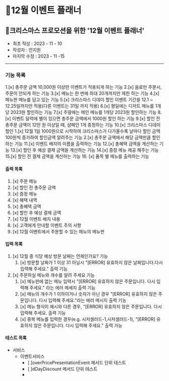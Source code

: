 🎄12월 이벤트 플래너
=======
🎄크리스마스 프로모션을 위한 '12월 이벤트 플래너'
-------------
* 최초 작성 : 2023 - 11 - 10
* 작성자 : 안지원
* 마지막 수정 : 2023 - 11 -15
--------------
### 기능 목록
1.[x] 총주문 금액 10,000원 이상만 이벤트가 적용되게 하는 기능
2.[x] 음료만 주문시, 주문이 안되게 하는 기능
3.[x] 메뉴는 한 번에 최대 20개까지만 제한 하는 기능
4.[x] 메뉴판 메뉴를 담고 있는 기능
5.[x] 크리스마스 디데이 할인 이벤트 기간을 12.1 ~ 12.25일까지만 적용(다른 이벤트는 31일 까지 적용)
6.[x] 평일에는 디저트 메뉴를 1개당 2023원 할인하는 기능
7.[x] 주말에는 메인 메뉴를 1개당 2023원 할인하는 기능
8.[x] 이벤트 달력에 별이 있으면 총주문 금액에서 1000원 할인 하는 기능
9.[x] 할인 전 총주문 금액이 12만 원 이상일 때, 샴페인 1개 증정하는 기능
10.[x] 크리스마스 디데이 할인
    1.[x] 12월 1일 1000원으로 시작하여 크리스마스가 다가올수록 날마다 할인 금액 100원씩 증가하여 할인금액 알려주는 기능
    2.[x] 총주문 금액에서 해당 금액만큼 할인 하는 기능
11.[x] 이벤트 배지의 이름을 출력하는 기능
12.[x] 총혜택 금액을 계산하는 기능
13.[x] 할인 후 예상 결제 금액을 계산하는 기능
14.[x] 증정 메뉴 제공 해주는 기능
15.[x] 할인 전 결제 금액을 계산하는 기능
16. [x] 품목 별 메뉴를 출력하는 기능


#### 출력 목록
1. [x] 주문 메뉴
2. [x] 할인 전 총주문 금액
3. [x] 증정 메뉴
4. [x] 혜택 내역
5. [x] 총혜택 금액
6. [x] 할인 후 예상 결제 금액
7. [x] 12월 이벤트 배지 내용
8. [x] 고객에게 안내할 이벤트 주의 사항 
9. [x] 12월 이벤트에서 주문할 수 있는 메뉴의 메뉴판


#### 입력 목록
1. [x] 12월 중 식당 예상 방문 날짜는 언제인가요? 기능
    1. [x] 방문할 날짜가 1 이상 31 아닐시 "[ERROR] 유효하지 않은 날짜입니다.다시 입력해 주세요." 출력 기능
2. [x] 주문하실 메뉴와 개수를 알려 주세요 기능
    1. [x] 메뉴판에 없는 메뉴 입력시 "[ERROR] 유효하지 않은 주문입니다. 다시 입력해 주세요." 라는 에러 메세지 출력 기능
    2. [x] 메뉴의 개수가 1 이하이거나 숫자가 아닌 경우  "[ERROR] 유효하지 않은 주문입니다. 다시 입력해 주세요."라는 에러 메시지 출력 기능
    3. [x] 메뉴 형식이 예시와 다른 경우, "[ERROR] 유효하지 않은 주문입니다. 다시 입력해 주세요. 출력 기능
    4. [x] 중복 메뉴를 입력한 경우(e.g. 시저샐러드-1,시저샐러드-1), "[ERROR] 유효하지 않은 주문입니다. 다시 입력해 주세요." 출력 가능

#### 테스트 목록
* 서비스
  * 이벤트서비스
    * [ ]overPricePresentationEvent 메서드 단위 테스트
    * [ ]dDayDiscount 메서드 단위 테스트
    * 
